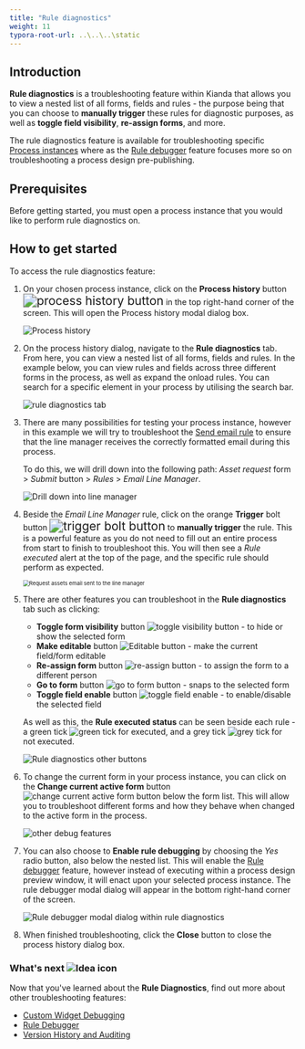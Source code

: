 ```yaml
---
title: "Rule diagnostics"
weight: 11
typora-root-url: ..\..\..\static
---
```


## Introduction

**Rule diagnostics** is a troubleshooting feature within Kianda that allows you to view a nested list of all forms, fields and rules - the purpose being that you can choose to **manually trigger** these rules for diagnostic purposes, as well as **toggle field visibility**, **re-assign forms**, and more.

The rule diagnostics feature is available for troubleshooting specific [Process instances](/docs/platform/rules/general/add-conditions/) where as the [Rule debugger](/docs/troubleshooting/rule-debugger) feature focuses more so on troubleshooting a process design pre-publishing.



## Prerequisites

Before getting started, you must open a process instance that you would like to perform rule diagnostics on.



## How to get started

To access the rule diagnostics feature:

1. On your chosen process instance, click on the **Process history** button <img src="/images/process-history-button.jpg" alt="process history button" style="zoom:150%;" /> in the top right-hand corner of the screen. This will open the Process history modal dialog box.

   ![Process history](/images/process-history-btn2.png)

2. On the process history dialog, navigate to the **Rule diagnostics** tab. From here, you can view a nested list of all forms, fields and rules. In the example below, you can view rules and fields across three different forms in the process, as well as expand the onload rules. You can search for a specific element in your process by utilising the search bar.

   ![rule diagnostics tab](/images/process-history-modal1.png)

3. There are many possibilities for testing your process instance, however in this example we will try to troubleshoot the [Send email rule](/docs/platform/rules/communications/send-email/) to ensure that the line manager receives the correctly formatted email during this process. 

   To do this, we will drill down into the following path: *Asset request* form > *Submit* button > *Rules* > *Email Line Manager*. 

   ![Drill down into line manager](/images/expanding-process-instance.png)

4. Beside the *Email Line Manager* rule, click on the orange **Trigger** bolt button <img src="/images/trigger-btn.png" alt="trigger bolt button" style="zoom:150%;" /> to **manually trigger** the rule. This is a powerful feature as you do not need to fill out an entire process from start to finish to troubleshoot this. You will then see a *Rule executed* alert at the top of the page, and the specific rule should perform as expected.

   <img src="/images/request-assets-email.png" alt="Request assets email sent to the line manager" style="zoom:67%;" />

5. There are other features you can troubleshoot in the **Rule diagnostics** tab such as clicking:

   * **Toggle form visibility** button ![toggle visibility button](/images/toggle-visibility-btn.png) - to hide or show the selected form
   * **Make editable** button ![Editable button](/images/editable-btn.png) - make the current field/form editable
   * **Re-assign form** button ![re-assign button](/images/re-assign-btn.png) - to assign the form to a different person
   * **Go to form** button ![go to form button](/images/go-to-form-btn.png) - snaps to the selected form
   * **Toggle field enable** button ![toggle field enable](/images/toggle-field-enable-btn.png) - to enable/disable the selected field

   As well as this, the **Rule executed status** can be seen beside each rule - a green tick ![green tick](/images/green-tick.png) for executed, and a grey tick ![grey tick](/images/grey-tick.png) for not executed.

   ![Rule diagnostics other buttons](/images/rule-diagnostics-other-btns.png)

6. To change the current form in your process instance, you can click on the **Change current active form** button ![change current active form button](/images/change-current-active-form-btn.png) below the form list. This will allow you to troubleshoot different forms and how they behave when changed to the active form in the process.

   ![other debug features](/images/current-form-screen.png)

7. You can also choose to **Enable rule debugging** by choosing the *Yes* radio button, also below the nested list. This will enable the [Rule debugger](/docs/troubleshooting/rule-debugger) feature, however instead of executing within a process design preview window, it will enact upon your selected process instance. The rule debugger modal dialog will appear in the bottom right-hand corner of the screen.

   ![Rule debugger modal dialog within rule diagnostics](/images/rule-debugger-within-rule-diagnostics.png)

8. When finished troubleshooting, click the **Close** button to close the process history dialog box.

   

   

### What's next  ![Idea icon](/images/18.png) ###

Now that you've learned about the **Rule Diagnostics**, find out more about other troubleshooting features:

- [Custom Widget Debugging](/docs/troubleshooting/custom-widget-debugging/)
- [Rule Debugger](/docs/troubleshooting/rule-debugger/)
- [Version History and Auditing](/docs/troubleshooting/version-history-and-auditing)

